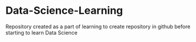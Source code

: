 # Data-Science-Learning
Repository created as a part of learning to create repository in github before starting to learn Data Science 

